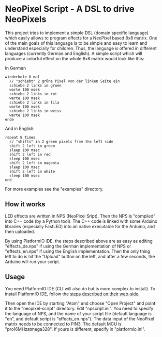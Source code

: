 NeoPixel Script - A DSL to drive NeoPixels
==========================================

This project tries to implement a simple DSL (domain specific language)
which easily allows to program effects for a NeoPixel based 8x8 matrix.
One of the main goals of this language is to be simple and easy to learn
and understand especially for children. Thus, the language is offered in
different languages (currently German and English). A simple script which
will produce a colorful effect on the whole 8x8 matrix would look like
this:

In German

    wiederhole 8 mal
      // "schiebt" 2 grüne Pixel von der linken Seite ein
      schiebe 2 links in gruen
      warte 100 msek
      schiebe 2 links in rot
      warte 100 msek
      schiebe 2 links in lila
      warte 100 msek
      schiebe 2 links in weiss
      warte 100 msek
    ende

And in English

    repeat 8 times
      // "shifts" in 2 green pixels from the left side
      shift 2 left in green
      sleep 100 msec
      shift 2 left in red
      sleep 100 msec
      shift 2 left in magenta
      sleep 100 msec
      shift 2 left in white
      sleep 100 msec
    end

For more examples see the "examples" directory.

How it works
------------

LED effects are written in NPS (NeoPixel Sript). Then the NPS is "compiled"
into C++ code (by a Python tool). The C++ code is linked with some Arduino
libraries (especially FastLED) into an native executable for the Arduino,
and then uploaded.

By using PlatformIO IDE, the steps described above are as easy as editing
"effects_de.nps" if using the German implementation of NPS or "effects_en.nps"
if using the English implementation. Then the only thing left to do is hit
the "Upload" button on the left, and after a few seconds, the Arduino will run
your script.

Usage
-----

You need PlatformIO IDE (CLI will also do but is more complex to install).
To install PlatformIO IDE, follow the [steps described on their web-side](
  http://docs.platformio.org/en/stable/installation.html).

Then open the IDE by starting "Atom" and choose "Open Project" and point it to
the "neopixel-script" directory.
Edit "npscript.ini". You need to specify the language of NPS, and the name of
your script file (default language is "en", and default script is "effects_en.nps").
The data input of the NeoPixel matrix needs to be connected to PIN3. The
default MCU is "pro16MHzatmega328". If yours is different, specify in "platformio.ini".
